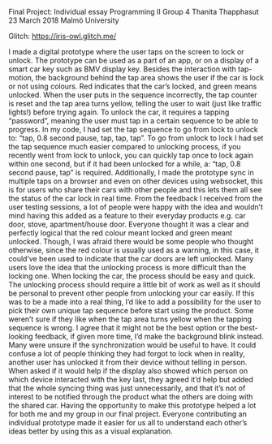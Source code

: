 Final Project: Individual essay
Programming II
Group 4
Thanita Thapphasut
23 March 2018
Malmö University

Glitch: https://iris-owl.glitch.me/ 

I made a digital prototype where the user taps on the screen to lock or unlock. The prototype can be used as a part of an app, or on a display of a smart car key such as BMV display key. Besides the interaction with tap-motion, the background behind the tap area shows the user if the car is lock or not using colours. Red indicates that the car’s locked, and green means unlocked. When the user puts in the sequence incorrectly, the tap counter is reset and the tap area turns yellow, telling the user to wait (just like traffic lights!) before trying again.
To unlock the car, it requires a tapping “password”, meaning the user must tap in a certain sequence to be able to progress. In my code, I had set the tap sequence to go from lock to unlock to: “tap, 0.8 second pause, tap, tap, tap”. To go from unlock to lock I had set the tap sequence much easier compared to unlocking process, if you recently went from lock to unlock, you can quickly tap once to lock again within one second, but if it had been unlocked for a while, a: “tap, 0.8 second pause, tap” is required. Additionally, I made the prototype sync in multiple taps on a browser and even on other devices using websocket, this is for users who share their cars with other people and this lets them all see the status of the car lock in real time. 
From the feedback I received from the user testing sessions, a lot of people were happy with the idea and wouldn’t mind having this added as a feature to their everyday products e.g. car door, stove, apartment/house door. Everyone thought it was a clear and perfectly logical that the red colour meant locked and green meant unlocked. Though, I was afraid there would be some people who thought otherwise, since the red colour is usually used as a warning, in this case, it could’ve been used to indicate that the car doors are left unlocked.
Many users love the idea that the unlocking process is more difficult than the locking one. When locking the car, the process should be easy and quick. The unlocking process should require a little bit of work as well as it should be personal to prevent other people from unlocking your car easily. If this was to be a made into a real thing, I’d like to add a possibility for the user to pick their own unique tap sequence before start using the product. 
Some weren’t sure if they like when the tap area turns yellow when the tapping sequence is wrong. I agree that it might not be the best option or the best-looking feedback, if given more time, I’d make the background blink instead.
Many were unsure if the synchronization would be useful to have. It could confuse a lot of people thinking they had forgot to lock when in reality, another user has unlocked it from their device without telling in person. When asked if it would help if the display also showed which person on which device interacted with the key last, they agreed it’d help but added that the whole syncing thing was just unnecessarily, and that it’s not of interest to be notified through the product what the others are doing with the shared car. 
Having the opportunity to make this prototype helped a lot for both me and my group in our final project. Everyone contributing an individual prototype made it easier for us all to understand each other’s ideas better by using this as a visual explanation.
